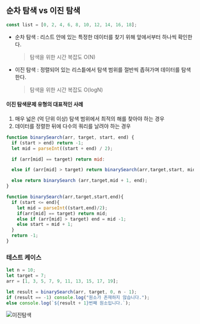 ## 순차 탐색 vs 이진 탐색

```js
const list = [0, 2, 4, 6, 8, 10, 12, 14, 16, 18];
```

- 순차 탐색 : 리스트 안에 있는 특정한 데이터를 찾기 위해 앞에서부터 하나씩 확인한다.

  > 탐색을 위한 시간 복잡도 O(N)

- 이진 탐색 : 정렬되어 있는 리스틑에서 탐색 범위를 절반씩 좁혀가며 데이터를 탐색한다.
  > 탐색을 위한 시간 복잡도 O(logN)

#### 이진 탐색문제 유형의 대표적인 사례

1. 매우 넓은 (억 단위 이상) 탐색 범위에서 최적의 해를 찾아야 하는 경우
2. 데이터를 정렬한 뒤에 다수의 쿼리를 날려야 하는 경우

```js
function binarySearch(arr, target, start, end) {
  if (start > end) return -1;
  let mid = parseInt((start + end) / 2);

  if (arr[mid] == target) return mid:

  else if (arr[mid] > target) return binarySearch(arr,target,start, mid -1):

  else return binarySearch (arr,target,mid + 1, end);
}

function binarySearch(arr,target,start,end){
  if (start <= end){
    let mid = parseInt((start,end)/2);
    if(arr[mid] == target) return mid;
    else if (arr[mid] > target) end = mid -1;
    else start = mid + 1;
  }
  return -1;
}
```

### 테스트 케이스

```js
let n = 10;
let target = 7;
arr = [1, 3, 5, 7, 9, 11, 13, 15, 17, 19];

let result = binarySearch(arr, target, 0, n - 1);
if (result == -1) console.log("원소가 존재하지 않습니다.");
else console.log(`${result + 1}번째 원소입니다.`);
```

![이진탐색](https://lh3.googleusercontent.com/u/0/drive-viewer/AKGpihbwfDqHxn6Y4bJVQpwGJskulfax8ghZpyLPu0536JUcPO5ovQjDCkmJTT73Z9Q9T6yRnjgAsM_BgmASxioTNaPulK2hE7ayNQ=w1920-h934-rw-v1)
